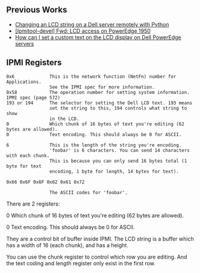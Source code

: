 ## Previous Works

- [Changing an LCD string on a Dell server remotely with Python](https://www.tannr.com/2010/03/20/changing-an-lcd-string-on-a-dell-server-remotely-with-python/)
- [\[Ipmitool-devel\] Fwd: LCD access on PowerEdge 1950](https://www.mail-archive.com/ipmitool-devel@lists.sourceforge.net/msg00352.html)
- [How can I set a custom text on the LCD display on Dell PowerEdge servers](https://serverfault.com/questions/81015/how-can-i-set-a-custom-text-on-the-lcd-display-on-dell-poweredge-servers)

## IPMI Registers

```
0x6             This is the network function (NetFn) number for Applications.
                See the IPMI spec for more information.
0x58            The operation number for setting system information. IPMI spec (page 572)
193 or 194      The selector for setting the Dell LCD text. 193 means
                set the string to this, 194 controls what string to show
                in the LCD.
0               Which chunk of 16 bytes of text you're editing (62 bytes are allowed).
0               Text encoding. This should always be 0 for ASCII.

6               This is the length of the string you're encoding.
                'foobar' is 6 characters. You can send 14 characters with each chunk.
                This is because you can only send 16 bytes total (1 byte for text
                encoding, 1 byte for length, 14 bytes for text).
                
0x66 0x6F 0x6F 0x62 0x61 0x72

                The ASCII codes for 'foobar'.
```


There are 2 registers:

0        Which chunk of 16 bytes of text you're editing (62 bytes are allowed).

0        Text encoding. This should always be 0 for ASCII.

They are a control bit of buffer inside IPMI. The LCD string is a buffer which has a width of 16 (each chunk), and has a height.

You can use the chunk register to control which row you are editing. And the text coding and length register only exist in the first row.
